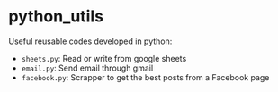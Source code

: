 # python_utils

Useful reusable codes developed in python:

* `sheets.py`: Read or write from google sheets
* `email.py`: Send email through gmail
* `facebook.py`: Scrapper to get the best posts from a Facebook page 